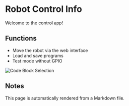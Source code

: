 # Robot Control Info
Welcome to the control app!

## Functions
- Move the robot via the web interface
- Load and save programs
- Test mode without GPIO

![Code Block Selection](static/images/CodeBlockSelection.png)

## Notes
This page is automatically rendered from a Markdown file.